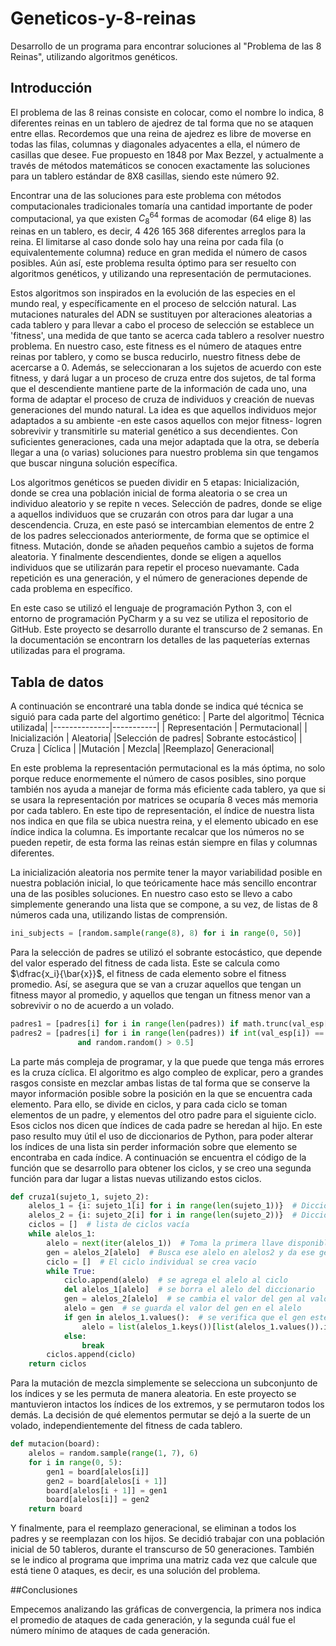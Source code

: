 # Geneticos-y-8-reinas
Desarrollo de un programa para encontrar soluciones al "Problema de las 8 Reinas", utilizando algoritmos genéticos.

## Introducción

El problema de las 8 reinas consiste en colocar, como el nombre lo indica, 8 diferentes reinas en un tablero de ajedrez de tal forma que no se ataquen entre ellas. Recordemos que una reina de ajedrez es libre de moverse en todas las filas, columnas y diagonales adyacentes a ella, el número de casillas que desee. Fue propuesto en 1848 por Max Bezzel, y actualmente a través de métodos matemáticos se conocen exactamente las soluciones para un tablero estándar de 8X8 casillas, siendo este número 92. 

Encontrar una de las soluciones para este problema con métodos computacionales tradicionales tomaría una cantidad importante de poder computacional, ya que existen $C^{64}_8$ formas de acomodar (64 elige 8) las reinas en un tablero, es decir, 4 426 165 368 diferentes arreglos para la reina. El limitarse al caso donde solo hay una reina por cada fila (o equivalentemente columna) reduce en gran medida el número de casos posibles. Aún así, este problema resulta óptimo para ser resuelto con algoritmos genéticos, y utilizando una representación de permutaciones.

Estos algoritmos son inspirados en la evolución de las especies en el mundo real, y específicamente en el proceso de selcción natural. Las mutaciones naturales del ADN se sustituyen por alteraciones aleatorias a cada tablero y para llevar a cabo el proceso de selección se establece un 'fitness', una medida de que tanto se acerca cada tablero a resolver nuestro problema. En nuestro caso, este fitness es el número de ataques entre reinas por tablero, y como se busca reducirlo, nuestro fitness debe de acercarse a 0. Además, se seleccionaran a los sujetos de acuerdo con este fitness, y dará lugar a un proceso de cruza entre dos sujetos, de tal forma que el descendiente mantiene parte de la información de cada uno, una forma de adaptar el proceso de cruza de individuos y creación de nuevas generaciones del mundo natural.  La idea es que aquellos individuos mejor adaptados a su ambiente -en este casos aquellos con mejor fitness- logren sobrevivir y transmitirle su material genético a sus decendientes. Con suficientes generaciones, cada una mejor adaptada que la otra, se debería llegar a una (o varias) soluciones para nuestro problema sin que tengamos que buscar ninguna solución específica.

Los algoritmos genéticos se pueden dividir en 5 etapas: Inicialización, donde se crea una población inicial de forma aleatoria o se crea un individuo aleatorio y se repite n veces. Selección de padres, donde se elige a aquellos individuos que se cruzarán con otros para dar lugar a una descendencia. Cruza, en este pasó se intercambian elementos de entre 2 de los padres seleccionados anteriormente, de forma que se optimice el fitness. Mutación, donde se añaden pequeños cambio a sujetos de forma aleatoria. Y finalmente descendientes, donde se eligen a aquellos individuos que se utilizarán para repetir el proceso nuevamante. Cada repetición es una generación, y el número de generaciones depende de cada problema en específico.

En este caso se utilizó el lenguaje de programación Python 3, con el entorno de programación PyCharm y a su vez se utiliza el repositorio de GitHub. Este proyecto se desarrollo durante el transcurso de 2 semanas. En la documentación se encontrarn los detalles de las paqueterías externas utilizadas para el programa.

## Tabla de datos
A continuación se encontraré una tabla donde se indica qué técnica se siguió para cada parte del algortimo genético:
| Parte del algoritmo| Técnica utilizada|
|--------------|-----------|
| Representación | Permutacional|
| Inicialización | Aleatoria|
|Selección de padres| Sobrante estocástico|
| Cruza | Cíclica |
|Mutación | Mezcla|
|Reemplazo| Generacional|

En este problema la representación permutacional es la más óptima, no solo porque reduce enormemente el número de casos posibles, sino porque también nos ayuda a manejar de forma más eficiente cada tablero, ya que si se usara la representación por matrices se ocuparía 8 veces más memoria por cada tablero. En este tipo de representación, el índice de nuestra lista nos indica en que fila se ubica nuestra reina, y el elemento ubicado en ese índice indica la columna. Es importante recalcar que los números no se pueden repetir, de esta forma las reinas están siempre en filas y columnas diferentes.

La inicialización aleatoria nos permite tener la mayor variabilidad posible en nuestra población inicial, lo que teóricamente hace más sencillo encontrar una de las posibles soluciones. En nuestro caso esto se llevo a cabo simplemente generando una lista que se compone, a su vez, de listas de 8 números cada una, utilizando listas de comprensión.

``` python
ini_subjects = [random.sample(range(8), 8) for i in range(0, 50)]
```
Para la selección de padres se utilizó el sobrante estocástico, que depende del valor esperado del fitness de cada lista. Este se calcula como 
$\dfrac{x_i}{\bar{x}}$, el fitness de cada elemento sobre el fitness promedio. Así, se asegura que se van a cruzar aquellos que tengan un fitness mayor al promedio, y aquellos que tengan un fitness menor van a sobrevivir o no de acuerdo a un volado.
```python
padres1 = [padres[i] for i in range(len(padres)) if math.trunc(val_esp[i]) > 0]
padres2 = [padres[i] for i in range(len(padres)) if int(val_esp[i]) == 0
               and random.random() > 0.5]
```
La parte más compleja de programar, y la que puede que tenga más errores es la cruza cíclica. El algoritmo es algo compleo de explicar, pero a grandes rasgos consiste en mezclar ambas listas de tal forma que se conserve la mayor información posible sobre la posición en la que se encuentra cada elemento. Para ello, se divide en ciclos, y para cada ciclo se toman elementos de un padre, y elementos del otro padre para el siguiente ciclo. Esos ciclos nos dicen que índices de cada padre se heredan al hijo. En este paso resulto muy útil el uso de diccionarios de Python, para poder alterar los índices de una lista sin perder información sobre que elemento se encontraba en cada índice. A continuación se encuentra el código de la función que se desarrollo para obtener los ciclos, y se creo una segunda función para dar lugar a listas nuevas utilizando estos ciclos.
```python
def cruza1(sujeto_1, sujeto_2):
    alelos_1 = {i: sujeto_1[i] for i in range(len(sujeto_1))}  # Diccionario de los alelos del primer sujeto
    alelos_2 = {i: sujeto_2[i] for i in range(len(sujeto_2))}  # Diccionario de los alelos del segundo sujeto
    ciclos = []  # lista de ciclos vacía
    while alelos_1:
        alelo = next(iter(alelos_1))  # Toma la primera llave disponible en alelos 1
        gen = alelos_2[alelo]  # Busca ese alelo en alelos2 y da ese gen
        ciclo = []  # El ciclo individual se crea vacío
        while True:
            ciclo.append(alelo)  # se agrega el alelo al ciclo
            del alelos_1[alelo]  # se borra el alelo del diccionario
            gen = alelos_2[alelo]  # se cambia el valor del gen al valor del alelo actual
            alelo = gen  # se guarda el valor del gen en el alelo
            if gen in alelos_1.values():  # se verifica que el gen esté en los disponibles
                alelo = list(alelos_1.keys())[list(alelos_1.values()).index(alelo)]
            else:
                break
        ciclos.append(ciclo)
    return ciclos
```
Para la mutación de mezcla simplemente se selecciona un subconjunto de los índices y se les permuta de manera aleatoria. En este proyecto se mantuvieron intactos los índices de los extremos, y se permutaron todos los demás. La decisión de qué elementos permutar se dejó a la suerte de un volado, independientemente del fitness de cada tablero.

``` python
def mutacion(board):
    alelos = random.sample(range(1, 7), 6)
    for i in range(0, 5):
        gen1 = board[alelos[i]]
        gen2 = board[alelos[i + 1]]
        board[alelos[i + 1]] = gen1
        board[alelos[i]] = gen2
    return board
```
Y finalmente, para el reemplazo generacional, se eliminan a todos los padres y se reemplazan con los hijos. Se decidió trabajar con una población inicial de 50 tableros, durante el transcurso de 50 generaciones. También se le indico al programa que imprima una matriz cada vez que calcule que está tiene 0 ataques, es decir, es una solución del problema.

##Conclusiones

Empecemos analizando las gráficas de convergencia, la primera nos indica el promedio de ataques de cada generación, y la segunda cuál fue el número mínimo de ataques de cada generación.

